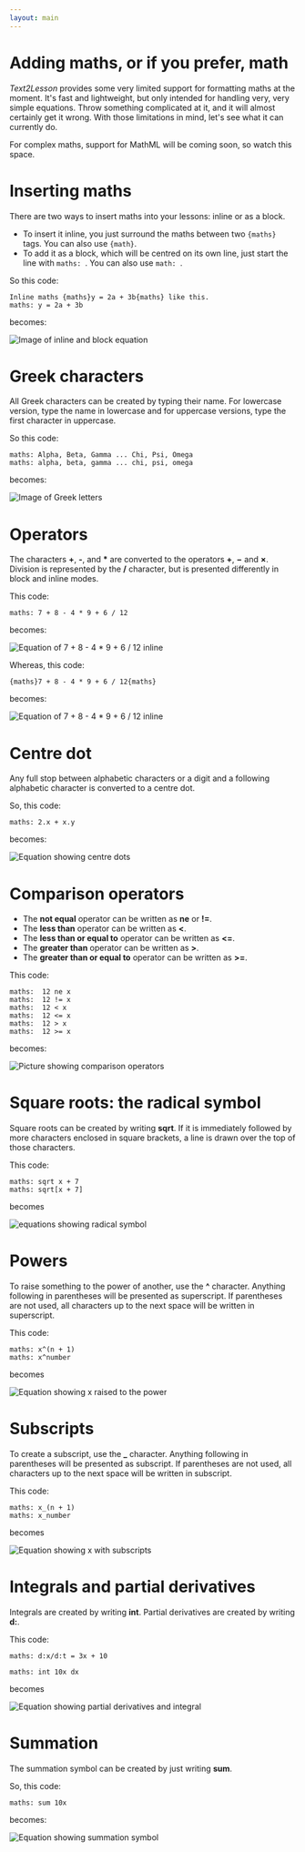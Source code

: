 ```yaml
---
layout: main
---
```


# Adding maths, or if you prefer, math

_Text2Lesson_ provides some very limited support for formatting maths at the moment. It's fast and lightweight, but only intended for handling very, very simple equations. Throw something complicated at
it, and it will almost certainly get it wrong. With those limitations in mind, let's
see what it can currently do.

For complex maths, support for MathML will be coming soon, so watch this space.

# Inserting maths

There are two ways to insert maths into your lessons: inline or as a block.

- To insert it inline, you just surround the maths between two `{maths}` tags. You can also use `{math}`.
- To add it as a block, which will be centred on its own line, just start the line with `maths: `. You can also use `math: `.

So this code:

```
Inline maths {maths}y = 2a + 3b{maths} like this.
maths: y = 2a + 3b
```

becomes:

![Image of inline and block equation](../images/maths-tags.png)

# Greek characters

All Greek characters can be created by typing their name. For lowercase version, type the name in lowercase and for uppercase versions, type the first character in uppercase.

So this code:

```
maths: Alpha, Beta, Gamma ... Chi, Psi, Omega
maths: alpha, beta, gamma ... chi, psi, omega
```

becomes:

![Image of Greek letters](../images/greek-letters.png)

# Operators

The characters **+**, **-**, and **\*** are converted to the operators **+**, **&minus;** and **&times;**. Division is represented by the **/** character, but is presented differently in block and inline modes.

This code:

```
maths: 7 + 8 - 4 * 9 + 6 / 12
```

becomes:

![Equation of 7 + 8 - 4 * 9 + 6 / 12 inline](../images/operators-block.png)

Whereas, this code:

```
{maths}7 + 8 - 4 * 9 + 6 / 12{maths}
```

becomes:

![Equation of 7 + 8 - 4 * 9 + 6 / 12 inline](../images/operators-inline.png)

# Centre dot

Any full stop between alphabetic characters or a digit and a following alphabetic character is converted to a centre dot.

So, this code:

```
maths: 2.x + x.y
```

becomes:

![Equation showing centre dots](../images/centre-dot.png)

# Comparison operators

- The **not equal** operator can be written as **ne** or **!=**.
- The **less than** operator can be written as **<**.
- The **less than or equal to** operator can be written as **<=**.
- The **greater than** operator can be written as **>**.
- The **greater than or equal to** operator can be written as **>=**.

This code:

```
maths:  12 ne x
maths:  12 != x
maths:  12 < x
maths:  12 <= x
maths:  12 > x
maths:  12 >= x
```

becomes:

![Picture showing comparison operators](../images/comparison.png)

# Square roots: the radical symbol

Square roots can be created by writing **sqrt**. If it is immediately followed by more characters enclosed in square brackets, a line is drawn over the top of those characters.

This code:

```
maths: sqrt x + 7
maths: sqrt[x + 7]
```

becomes

![equations showing radical symbol](../images/radical.png)

# Powers

To raise something to the power of another, use the **^** character. Anything following in parentheses will be presented as superscript. If parentheses are not used, all characters up to the next space will be written in superscript.

This code:

```
maths: x^(n + 1)
maths: x^number
```

becomes

![Equation showing x raised to the power](../images/power.png)

# Subscripts

To create a subscript, use the **\_** character. Anything following in parentheses will be presented as subscript. If parentheses are not used, all characters up to the next space will be written in subscript.

This code:

```
maths: x_(n + 1)
maths: x_number
```

becomes

![Equation showing x with subscripts](../images/subscript.png)

# Integrals and partial derivatives

Integrals are created by writing **int**. Partial derivatives are created by writing **d:**.

This code:

```
maths: d:x/d:t = 3x + 10

maths: int 10x dx
```

becomes

![Equation showing partial derivatives and integral](../images/integral_partial.png)

# Summation

The summation symbol can be created by just writing **sum**.

So, this code:

```
maths: sum 10x
```

becomes:

![Equation showing summation symbol](../images/sum.png)
